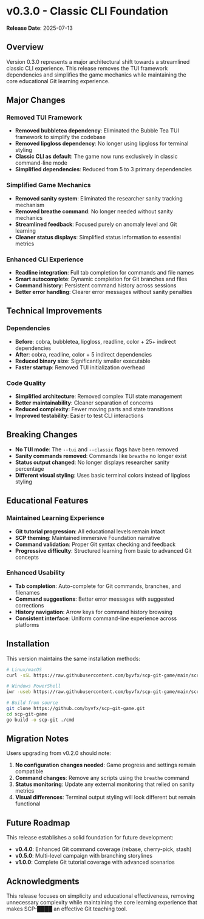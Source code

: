 # v0.3.0 - Classic CLI Foundation

**Release Date**: 2025-07-13

## Overview

Version 0.3.0 represents a major architectural shift towards a streamlined classic CLI experience. This release removes the TUI framework dependencies and simplifies the game mechanics while maintaining the core educational Git learning experience.

## Major Changes

### Removed TUI Framework
- **Removed bubbletea dependency**: Eliminated the Bubble Tea TUI framework to simplify the codebase
- **Removed lipgloss dependency**: No longer using lipgloss for terminal styling
- **Classic CLI as default**: The game now runs exclusively in classic command-line mode
- **Simplified dependencies**: Reduced from 5 to 3 primary dependencies

### Simplified Game Mechanics
- **Removed sanity system**: Eliminated the researcher sanity tracking mechanism
- **Removed breathe command**: No longer needed without sanity mechanics
- **Streamlined feedback**: Focused purely on anomaly level and Git learning
- **Cleaner status displays**: Simplified status information to essential metrics

### Enhanced CLI Experience
- **Readline integration**: Full tab completion for commands and file names
- **Smart autocomplete**: Dynamic completion for Git branches and files
- **Command history**: Persistent command history across sessions
- **Better error handling**: Clearer error messages without sanity penalties

## Technical Improvements

### Dependencies
- **Before**: cobra, bubbletea, lipgloss, readline, color + 25+ indirect dependencies
- **After**: cobra, readline, color + 5 indirect dependencies
- **Reduced binary size**: Significantly smaller executable
- **Faster startup**: Removed TUI initialization overhead

### Code Quality
- **Simplified architecture**: Removed complex TUI state management
- **Better maintainability**: Cleaner separation of concerns
- **Reduced complexity**: Fewer moving parts and state transitions
- **Improved testability**: Easier to test CLI interactions

## Breaking Changes

- **No TUI mode**: The `--tui` and `--classic` flags have been removed
- **Sanity commands removed**: Commands like `breathe` no longer exist
- **Status output changed**: No longer displays researcher sanity percentage
- **Different visual styling**: Uses basic terminal colors instead of lipgloss styling

## Educational Features

### Maintained Learning Experience
- **Git tutorial progression**: All educational levels remain intact
- **SCP theming**: Maintained immersive Foundation narrative
- **Command validation**: Proper Git syntax checking and feedback
- **Progressive difficulty**: Structured learning from basic to advanced Git concepts

### Enhanced Usability
- **Tab completion**: Auto-complete for Git commands, branches, and filenames
- **Command suggestions**: Better error messages with suggested corrections
- **History navigation**: Arrow keys for command history browsing
- **Consistent interface**: Uniform command-line experience across platforms

## Installation

This version maintains the same installation methods:

```bash
# Linux/macOS
curl -sSL https://raw.githubusercontent.com/byvfx/scp-git-game/main/scripts/install-unix.sh | bash

# Windows PowerShell
iwr -useb https://raw.githubusercontent.com/byvfx/scp-git-game/main/scripts/install-windows.ps1 | iex

# Build from source
git clone https://github.com/byvfx/scp-git-game.git
cd scp-git-game
go build -o scp-git ./cmd
```

## Migration Notes

Users upgrading from v0.2.0 should note:

1. **No configuration changes needed**: Game progress and settings remain compatible
2. **Command changes**: Remove any scripts using the `breathe` command
3. **Status monitoring**: Update any external monitoring that relied on sanity metrics
4. **Visual differences**: Terminal output styling will look different but remain functional

## Future Roadmap

This release establishes a solid foundation for future development:

- **v0.4.0**: Enhanced Git command coverage (rebase, cherry-pick, stash)
- **v0.5.0**: Multi-level campaign with branching storylines
- **v1.0.0**: Complete Git tutorial coverage with advanced scenarios

## Acknowledgments

This release focuses on simplicity and educational effectiveness, removing unnecessary complexity while maintaining the core learning experience that makes SCP-████ an effective Git teaching tool.
